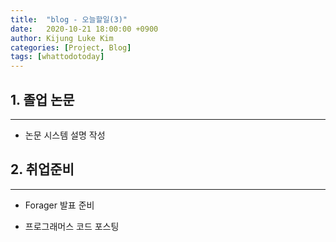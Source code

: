 ```yaml
---
title:  "blog - 오늘할일(3)"
date:   2020-10-21 18:00:00 +0900
author: Kijung Luke Kim
categories: [Project, Blog]
tags: [whattodotoday]
---
```


## 1. 졸업 논문
---
 
- 논문 시스템 설명 작성


## 2. 취업준비
---

- Forager 발표 준비

- 프로그래머스 코드 포스팅